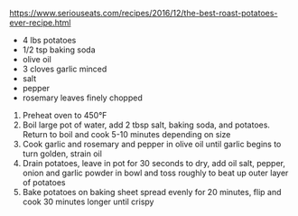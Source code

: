 https://www.seriouseats.com/recipes/2016/12/the-best-roast-potatoes-ever-recipe.html

* 4 lbs potatoes
* 1/2 tsp baking soda
* olive oil
* 3 cloves garlic minced
* salt
* pepper
* rosemary leaves finely chopped

1. Preheat oven to 450°F
1. Boil large pot of water, add 2 tbsp salt, baking soda, and potatoes. Return to boil and cook 5-10 minutes depending on size
1. Cook garlic and rosemary and pepper in olive oil until garlic begins to turn golden, strain oil
1. Drain potatoes, leave in pot for 30 seconds to dry, add oil salt, pepper, onion and garlic powder in bowl and toss roughly to beat up outer layer of potatoes
1. Bake potatoes on baking sheet spread evenly for 20 minutes, flip and cook 30 minutes longer until crispy
